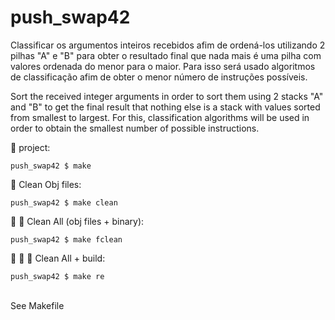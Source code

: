 # push_swap42
Classificar os argumentos inteiros recebidos afim de ordená-los utilizando 2 pilhas "A" e "B" para obter o resultado final que nada mais
é uma pilha com valores ordenada do menor para o maior. Para isso será usado algoritmos de classificação afim de obter o menor número de
instruções possíveis.

Sort the received integer arguments in order to sort them using 2 stacks "A" and "B" to get the final result that nothing else
is a stack with values ​​sorted from smallest to largest.  For this, classification algorithms will be used in order to obtain the smallest number of
possible instructions. <br/>

🚧 project:<br/>
```
push_swap42 $ make
```
:shower: Clean Obj files:<br/>
```
push_swap42 $ make clean
```
:shower: :shower: Clean All (obj files + binary):<br/>
```
push_swap42 $ make fclean
```
:shower: :shower: 🚧 Clean All + build:<br/>
```
push_swap42 $ make re
```

<br/>See Makefile<br/>
